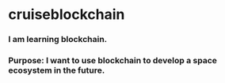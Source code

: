 # cruiseblockchain

<h3>I am learning blockchain.  
<h3>Purpose: I want to use blockchain to develop a space ecosystem in the future.